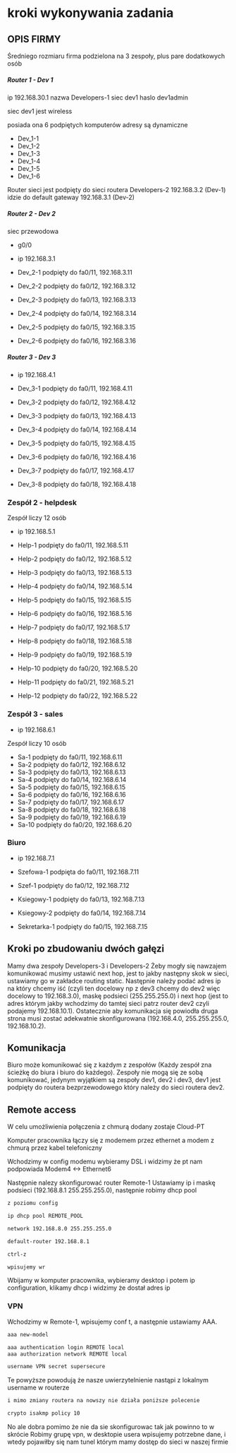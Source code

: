 # kroki wykonywania zadania

## OPIS FIRMY

Średniego rozmiaru firma podzielona na 3 zespoły, plus pare dodatkowych osób

##### Router 1 - Dev 1

ip 192.168.30.1
nazwa Developers-1
siec dev1
haslo dev1admin

siec dev1 jest wireless

posiada ona 6 podpiętych komputerów adresy są dynamiczne
- Dev_1-1
- Dev_1-2
- Dev_1-3
- Dev_1-4
- Dev_1-5
- Dev_1-6

Router sieci jest podpięty do sieci routera Developers-2
192.168.3.2 (Dev-1) idzie do default gateway 192.168.3.1 (Dev-2)

##### Router 2 - Dev 2

siec przewodowa 
- g0/0
- ip 192.168.3.1

- Dev_2-1 podpięty do fa0/11, 192.168.3.11
- Dev_2-2 podpięty do fa0/12, 192.168.3.12
- Dev_2-3 podpięty do fa0/13, 192.168.3.13
- Dev_2-4 podpięty do fa0/14, 192.168.3.14
- Dev_2-5 podpięty do fa0/15, 192.168.3.15
- Dev_2-6 podpięty do fa0/16, 192.168.3.16


##### Router 3 - Dev 3

- ip 192.168.4.1

- Dev_3-1 podpięty do fa0/11, 192.168.4.11
- Dev_3-2 podpięty do fa0/12, 192.168.4.12
- Dev_3-3 podpięty do fa0/13, 192.168.4.13
- Dev_3-4 podpięty do fa0/14, 192.168.4.14
- Dev_3-5 podpięty do fa0/15, 192.168.4.15
- Dev_3-6 podpięty do fa0/16, 192.168.4.16
- Dev_3-7 podpięty do fa0/17, 192.168.4.17
- Dev_3-8 podpięty do fa0/18, 192.168.4.18

### Zespół 2 - helpdesk

Zespół liczy 12 osób

- ip 192.168.5.1

- Help-1 podpięty do fa0/11, 192.168.5.11
- Help-2 podpięty do fa0/12, 192.168.5.12
- Help-3 podpięty do fa0/13, 192.168.5.13
- Help-4 podpięty do fa0/14, 192.168.5.14
- Help-5 podpięty do fa0/15, 192.168.5.15
- Help-6 podpięty do fa0/16, 192.168.5.16
- Help-7 podpięty do fa0/17, 192.168.5.17
- Help-8 podpięty do fa0/18, 192.168.5.18
- Help-9 podpięty do fa0/19, 192.168.5.19
- Help-10 podpięty do fa0/20, 192.168.5.20
- Help-11 podpięty do fa0/21, 192.168.5.21
- Help-12 podpięty do fa0/22, 192.168.5.22

### Zespół 3 - sales

- ip 192.168.6.1

Zespół liczy 10 osób

- Sa-1 podpięty do fa0/11, 192.168.6.11
- Sa-2 podpięty do fa0/12, 192.168.6.12
- Sa-3 podpięty do fa0/13, 192.168.6.13
- Sa-4 podpięty do fa0/14, 192.168.6.14
- Sa-5 podpięty do fa0/15, 192.168.6.15
- Sa-6 podpięty do fa0/16, 192.168.6.16
- Sa-7 podpięty do fa0/17, 192.168.6.17
- Sa-8 podpięty do fa0/18, 192.168.6.18
- Sa-9 podpięty do fa0/19, 192.168.6.19
- Sa-10 podpięty do fa0/20, 192.168.6.20

### Biuro

- ip 192.168.7.1

- Szefowa-1 podpięta do fa0/11, 192.168.7.11
- Szef-1 podpięty do fa0/12, 192.168.7.12
- Ksiegowy-1 podpięty do fa0/13, 192.168.7.13
- Ksiegowy-2 podpięty do fa0/14, 192.168.7.14
- Sekretarka-1 podpięty do fa0/15, 192.168.7.15

## Kroki po zbudowaniu dwóch gałęzi

Mamy dwa zespoły Developers-3 i Developers-2
Żeby mogły się nawzajem komunikować musimy ustawić next hop, jest to jakby następny skok w sieci, ustawiamy go w zakładce routing static. Następnie należy podać adres ip na który chcemy iść (czyli ten docelowy np z dev3 chcemy do dev2 więc docelowy to 192.168.3.0), maskę podsieci (255.255.255.0) i next hop (jest to adres którym jakby wchodzimy do tamtej sieci patrz router dev2 czyli podajemy 192.168.10.1). Ostatecznie aby komunikacja się powiodła druga strona musi zostać adekwatnie skonfigurowana (192.168.4.0, 255.255.255.0, 192.168.10.2).

## Komunikacja

Biuro może komunikować się z każdym z zespołów (Każdy zespół zna ścieżkę do biura i biuro do każdego). Zespoły nie mogą się ze sobą komunikować, jedynym wyjątkiem są zespoły dev1, dev2 i dev3, dev1 jest podpięty do routera bezprzewodowego który należy do sieci routera dev2.

## Remote access

W celu umożliwienia połączenia z chmurą dodany zostaje Cloud-PT

Komputer pracownika łączy się z modemem przez ethernet a modem z chmurą przez kabel telefoniczny

Wchodzimy w config modemu wybieramy DSL i widzimy że pt nam podpowiada Modem4 <-> Ethernet6

Następnie nalezy skonfigurować router Remote-1
Ustawiamy ip i maskę podsieci (192.168.8.1 255.255.255.0), następnie robimy dhcp pool

```txt
z poziomu config

ip dhcp pool REMOTE_POOL

network 192.168.8.0 255.255.255.0

default-router 192.168.8.1

ctrl-z

wpisujemy wr
```

Wbijamy w komputer pracownika, wybieramy desktop i potem ip configuration, klikamy dhcp i widzimy że dostał adres ip

### VPN

Wchodzimy w Remote-1, wpisujemy conf t, a następnie ustawiamy AAA.

```txt
aaa new-model 

aaa authentication login REMOTE local
aaa authorization network REMOTE local

username VPN secret supersecure
```

Te powyższe powodują że nasze uwierzytelnienie nastąpi z lokalnym username w routerze

```txt
i mimo zmiany routera na nowszy nie działa poniższe polecenie

crypto isakmp policy 10

```

No ale dobra pomimo że nie da sie skonfigurowac tak jak powinno to w skrócie
Robimy grupę vpn, w desktopie usera wpisujemy potrzebne dane, i wtedy pojawiłby się nam tunel którym mamy dostęp do sieci w naszej firmie 